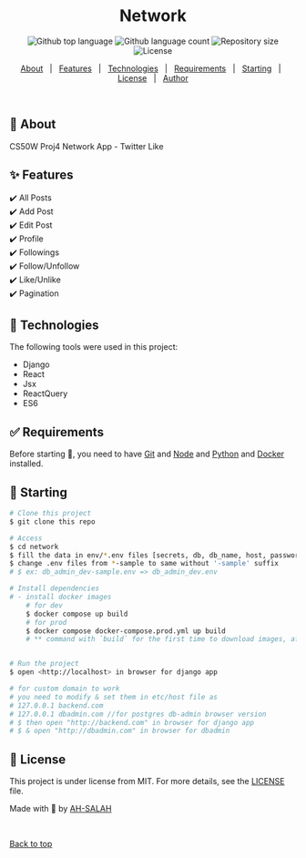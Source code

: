 <h1 align="center">Network</h1>

<p align="center">
  <img alt="Github top language" src="https://img.shields.io/github/languages/top/AH-SALAH/network?color=56BEB8">

  <img alt="Github language count" src="https://img.shields.io/github/languages/count/AH-SALAH/network?color=56BEB8">

  <img alt="Repository size" src="https://img.shields.io/github/repo-size/AH-SALAH/network?color=56BEB8">

  <img alt="License" src="https://img.shields.io/github/license/AH-SALAH/network?color=56BEB8">

  <!-- <img alt="Github issues" src="https://img.shields.io/github/issues/AH-SALAH/network?color=56BEB8" /> -->

  <!-- <img alt="Github forks" src="https://img.shields.io/github/forks/AH-SALAH/network?color=56BEB8" /> -->

  <!-- <img alt="Github stars" src="https://img.shields.io/github/stars/AH-SALAH/network?color=56BEB8" /> -->
</p>

<!-- Status -->

<!-- <h4 align="center"> 
	🚧  Network 🚀 Under construction...  🚧
</h4> 

<hr> -->

<p align="center">
  <a href="#dart-about">About</a> &#xa0; | &#xa0; 
  <a href="#sparkles-features">Features</a> &#xa0; | &#xa0;
  <a href="#rocket-technologies">Technologies</a> &#xa0; | &#xa0;
  <a href="#white_check_mark-requirements">Requirements</a> &#xa0; | &#xa0;
  <a href="#checkered_flag-starting">Starting</a> &#xa0; | &#xa0;
  <a href="#memo-license">License</a> &#xa0; | &#xa0;
  <a href="https://github.com/AH-SALAH" target="_blank">Author</a>
</p>

<br>

## :dart: About ##

CS50W Proj4 Network App - Twitter Like

## :sparkles: Features ##

:heavy_check_mark: All Posts\
:heavy_check_mark: Add Post\
:heavy_check_mark: Edit Post\
:heavy_check_mark: Profile\
:heavy_check_mark: Followings\
:heavy_check_mark: Follow/Unfollow\
:heavy_check_mark: Like/Unlike\
:heavy_check_mark: Pagination

## :rocket: Technologies ##

The following tools were used in this project:

- Django
- React
- Jsx
- ReactQuery
- ES6

## :white_check_mark: Requirements ##

Before starting :checkered_flag:, you need to have [Git](https://git-scm.com) and [Node](https://nodejs.org/en/) and [Python](https://python.org) and [Docker](https://docker.com) installed.

## :checkered_flag: Starting ##

```bash
# Clone this project
$ git clone this repo

# Access
$ cd network
$ fill the data in env/*.env files [secrets, db, db_name, host, password, etc..]
$ change .env files from *-sample to same without '-sample' suffix
# $ ex: db_admin_dev-sample.env => db_admin_dev.env

# Install dependencies
# - install docker images
    # for dev
    $ docker compose up build
    # for prod
    $ docker compose docker-compose.prod.yml up build
    # ** command with `build` for the first time to download images, afterwards without.


# Run the project
$ open <http://localhost> in browser for django app

# for custom domain to work
# you need to modify & set them in etc/host file as 
# 127.0.0.1 backend.com
# 127.0.0.1 dbadmin.com //for postgres db-admin browser version
# $ then open "http://backend.com" in browser for django app
# $ & open "http://dbadmin.com" in browser for dbadmin

```

## :memo: License ##

This project is under license from MIT. For more details, see the [LICENSE](LICENSE.md) file.


Made with :duck: by <a href="https://github.com/AH-SALAH" target="_blank">AH-SALAH</a>

&#xa0;

<a href="#top">Back to top</a>

